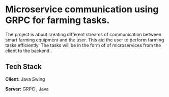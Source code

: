 
# Microservice communication using GRPC for farming tasks.
The project is about creating  different streams of communication between smart farming equipment and the user. This  aid the user to perform farming tasks efficiently. The tasks will be in the form of of microservices from the client to the backend .


## Tech Stack

**Client:** Java Swing

**Server:** GRPC , Java

